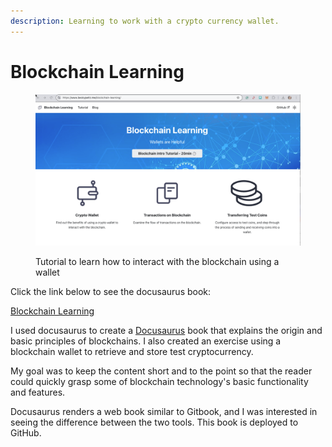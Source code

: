 ```yaml
---
description: Learning to work with a crypto currency wallet.
---
```


# Blockchain Learning

<figure><img src="../.gitbook/assets/blockchain-tutorial-project.png" alt="Blockchain using a wallet"><figcaption><p>Tutorial to learn how to interact with the blockchain using a wallet</p></figcaption></figure>

Click the link below to see the docusaurus book:

[Blockchain Learning](https://www.beckypeltz.me/blockchain-learning/)

I used docusaurus to create a [Docusaurus](https://docusaurus.io/) book that explains the origin and basic principles of blockchains.  I also created an exercise using a blockchain wallet to retrieve and store test cryptocurrency.

My goal was to keep the content short and to the point so that the reader could quickly grasp some of blockchain technology's basic functionality and features. &#x20;

Docusaurus renders a web book similar to Gitbook, and I was interested in seeing the difference between the two tools.  This book is deployed to GitHub.
